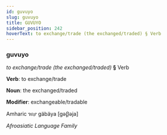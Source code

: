 ```yaml
---
id: guvuyo
slug: guvuyo
title: GUVUYO
sidebar_position: 242
hoverText: to exchange/trade (the exchanged/traded) § Verb
---
```


### guvuyo

*to exchange/trade (the exchanged/traded)* **§** Verb

**Verb**: to exchange/trade

**Noun**: the exchanged/traded

**Modifier**: exchangeable/tradable

Amharic ገበያ gäbäya [gəβ̞əja]

*Afroasiatic Language Family*